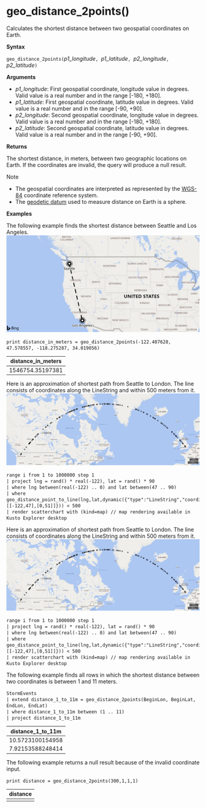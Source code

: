 # geo_distance_2points()

Calculates the shortest distance between two geospatial coordinates on Earth.

**Syntax**

`geo_distance_2points(`*p1_longitude*`, `*p1_latitude*`, `*p2_longitude*`, `*p2_latitude*`)`

**Arguments**

* *p1_longitude*: First geospatial coordinate, longitude value in degrees. Valid value is a real number and in the range [-180, +180].
* *p1_latitude*: First geospatial coordinate, latitude value in degrees. Valid value is a real number and in the range [-90, +90].
* *p2_longitude*: Second geospatial coordinate, longitude value in degrees. Valid value is a real number and in the range [-180, +180].
* *p2_latitude*: Second geospatial coordinate, latitude value in degrees. Valid value is a real number and in the range [-90, +90].

**Returns**

The shortest distance, in meters, between two geographic locations on Earth. If the coordinates are invalid, the query will produce a null result.

> [!NOTE]
> * The geospatial coordinates are interpreted as represented by the [WGS-84](https://earth-info.nga.mil/GandG/update/index.php?action=home) coordinate reference system.
> * The [geodetic datum](https://en.wikipedia.org/wiki/Geodetic_datum) used to measure distance on Earth is a sphere.

**Examples**

The following example finds the shortest distance between Seattle and Los Angeles.
![Distance between Seattle and Los Angeles](./images/queries/geo/distance_2points_seattle_los_angeles.png)

<!-- csl: https://help.kusto.windows.net/Samples -->
```
print distance_in_meters = geo_distance_2points(-122.407628, 47.578557, -118.275287, 34.019056)
```

| distance_in_meters |
|--------------------|
| 1546754.35197381   |

Here is an approximation of shortest path from Seattle to London. The line consists of coordinates along the LineString and within 500 meters from it.
![Seattle to London LineString](./images/queries/geo/line_seattle_london.png)
<!-- csl: https://help.kusto.windows.net/Samples -->
```
range i from 1 to 1000000 step 1
| project lng = rand() * real(-122), lat = rand() * 90
| where lng between(real(-122) .. 0) and lat between(47 .. 90)
| where geo_distance_point_to_line(lng,lat,dynamic({"type":"LineString","coordinates":[[-122,47],[0,51]]})) < 500
| render scatterchart with (kind=map) // map rendering available in Kusto Explorer desktop
```

Here is an approximation of shortest path from Seattle to London. The line consists of coordinates along the LineString and within 500 meters from it.
![Seattle to London LineString](./images/queries/geo/line_seattle_london.png)
<!-- csl: https://help.kusto.windows.net/Samples -->
```
range i from 1 to 1000000 step 1
| project lng = rand() * real(-122), lat = rand() * 90
| where lng between(real(-122) .. 0) and lat between(47 .. 90)
| where geo_distance_point_to_line(lng,lat,dynamic({"type":"LineString","coordinates":[[-122,47],[0,51]]})) < 500
| render scatterchart with (kind=map) // map rendering available in Kusto Explorer desktop
```

The following example finds all rows in which the shortest distance between two coordinates is between 1 and 11 meters.
<!-- csl: https://help.kusto.windows.net/Samples -->
```
StormEvents
| extend distance_1_to_11m = geo_distance_2points(BeginLon, BeginLat, EndLon, EndLat)
| where distance_1_to_11m between (1 .. 11)
| project distance_1_to_11m
```

| distance_1_to_11m |
|-------------------|
| 10.5723100154958  |
| 7.92153588248414  |

The following example returns a null result because of the invalid coordinate input.
<!-- csl: https://help.kusto.windows.net/Samples -->
```
print distance = geo_distance_2points(300,1,1,1)
```

| distance |
|----------|
|          |
